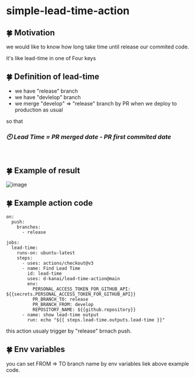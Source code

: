 # simple-lead-time-action

## :four_leaf_clover: Motivation

we would like to know how long take time until release our commited code.

it's like lead-time in one of Four keys

## :four_leaf_clover: Definition of lead-time

- we have "release" branch
- we have "devlelop" branch
- we merge "develop" => "release" branch by PR when we deploy to production as usual

so that
<br/>

### *:clock10: Lead Time = PR merged date - PR first commited date*

<br/>

## :four_leaf_clover: Example of result
![image](https://user-images.githubusercontent.com/97098139/207061911-939e415e-8845-444f-af99-23c16ad3a1fc.png)


## :four_leaf_clover: Example action code

```
on:
  push:
    branches:
      - release

jobs:
  lead-time:
    runs-on: ubuntu-latest
    steps:
      - uses: actions/checkout@v3
      - name: Find Lead Time
        id: lead-time
        uses: d-kanai/lead-time-action@main
        env:
          PERSONAL_ACCESS_TOKEN_FOR_GITHUB_API: ${{secrets.PERSONAL_ACCESS_TOKEN_FOR_GITHUB_API}}
          PR_BRANCH_TO: release
          PR_BRANCH_FROM: develop
          REPOSITORY_NAME: ${{github.repository}}
      - name: show lead-time output
        run: echo "${{ steps.lead-time.outputs.lead-time }}"
```

this action usualy trigger by "release" brnach push.

## :four_leaf_clover: Env variables

you can set FROM => TO branch name by env variables liek above example code.
